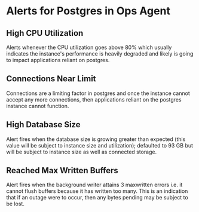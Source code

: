 # Alerts for Postgres in Ops Agent

## High CPU Utilization

Alerts whenever the CPU utilization goes above 80% which usually indicates the instance's performance is heavily degraded and likely is going to impact applications reliant on postgres.

## Connections Near Limit

Connections are a limiting factor in postgres and once the instance cannot accept any more connections, then applications reliant on the postgres instance cannot function.

## High Database Size

Alert fires when the database size is growing greater than expected (this value will be subject to instance size and utilization); defaulted to 93 GB but will be subject to instance size as well as connected storage.

## Reached Max Written Buffers

Alert fires when the background writer attains 3 maxwritten errors i.e. it cannot flush buffers because it has written too many. This is an indication that if an outage were to occur, then any bytes pending may be subject to be lost.